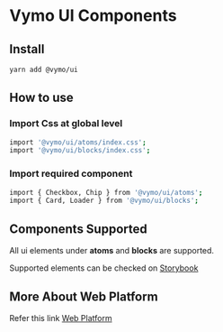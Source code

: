# Vymo UI Components

## Install

```bash
yarn add @vymo/ui
```

## How to use

### Import Css at global level

```bash
import '@vymo/ui/atoms/index.css';
import '@vymo/ui/blocks/index.css';
```

### Import required component

```bash
import { Checkbox, Chip } from '@vymo/ui/atoms';
import { Card, Loader } from '@vymo/ui/blocks';
```

## Components Supported

All ui elements under **atoms** and **blocks** are supported.

Supported elements can be checked on [Storybook](https://staging.lms.getvymo.com/web-platform/branch/storybook/index.html?path=/docs/design-tokens-border--docs)

## More About Web Platform

Refer this link [Web Platform](https://teamvymo.atlassian.net/wiki/spaces/ENGG/pages/3216146466/Web+Platform)
